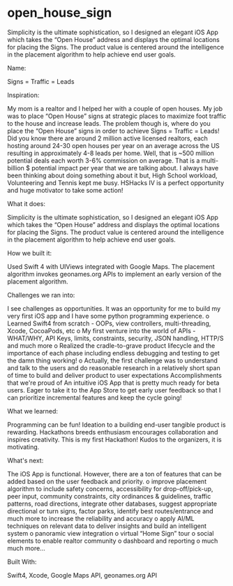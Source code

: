 # open_house_sign
Simplicity is the ultimate sophistication, so I designed an elegant iOS App which takes the “Open House” address and displays the optimal locations for placing the Signs. The product value is centered around the intelligence in the placement algorithm to help achieve end user goals. 


Name: 

Signs = Traffic = Leads

Inspiration:

My mom is a realtor and I helped her with a couple of open houses. My job was to place “Open House” signs at strategic places to maximize foot traffic to the house and increase leads. The problem though is, where do you place the “Open House” signs in order to achieve Signs = Traffic = Leads!
Did you know there are around 2 million active licensed realtors, each hosting around 24-30 open houses per year on an average across the US resulting in approximately 4-8 leads per home. Well, that is ~500 million potential deals each worth 3-6% commission on average. That is a multi-billion $ potential impact per year that we are talking about.
I always have been thinking about doing something about it but, High School workload, Volunteering and Tennis kept me busy. HSHacks IV is a perfect opportunity and huge motivator to take some action!

What it does:

Simplicity is the ultimate sophistication, so I designed an elegant iOS App which takes the “Open House” address and displays the optimal locations for placing the Signs. The product value is centered around the intelligence in the placement algorithm to help achieve end user goals. 

How we built it:

Used Swift 4 with UIViews integrated with Google Maps. The placement algorithm invokes geonames.org APIs to implement an early version of the placement algorithm.

Challenges we ran into:

I see challenges as opportunities. It was an opportunity for me to build my very first iOS app and I have some python programming experience.
o Learned Swift4 from scratch - OOPs, view controllers, multi-threading, Xcode, CocoaPods,  etc
o My first venture into the world of APIs - WHAT/WHY, API Keys, limits, constraints, security, JSON handling, HTTP/S and much more
o Realized the cradle-to-grave product lifecycle and the importance of each phase including endless debugging and testing to get the damn thing working! 
o Actually, the first challenge was to understand and talk to the users and do reasonable research in a relatively short span of time to build and deliver product to user expectations
Accomplishments that we're proud of
An intuitive iOS App that is pretty much ready for beta users. Eager to take it to the App Store to get early user feedback so that I can prioritize incremental features and keep the cycle going!

What we learned:

Programming can be fun! Ideation to a building end-user tangible product is rewarding. Hackathons breeds enthusiasm encourages collaboration and inspires creativity. This is my first Hackathon! Kudos to the organizers, it is motivating.

What's next:

The iOS App is functional. However, there are a ton of features that can be added based on the user feedback and priority.
o improve placement algorithm to include safety concerns, accessibility for drop-off/pick-up, peer input, community constraints, city ordinances & guidelines, traffic patterns, road directions, integrate other databases, suggest appropriate directional or turn signs, factor parks, identify best routes/entrance and much more to increase the reliability and accuracy
o apply AI/ML techniques on relevant data to deliver insights and build an intelligent system
o panoramic view integration
o virtual “Home Sign” tour
o social elements to enable realtor community
o dashboard and reporting
o much much more...

Built With:

Swift4, Xcode, Google Maps API, geonames.org API

